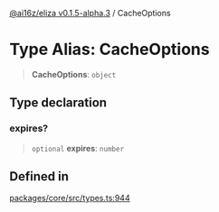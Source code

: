 [@ai16z/eliza v0.1.5-alpha.3](../index.md) / CacheOptions

# Type Alias: CacheOptions

> **CacheOptions**: `object`

## Type declaration

### expires?

> `optional` **expires**: `number`

## Defined in

[packages/core/src/types.ts:944](https://github.com/monilpat/eliza/blob/main/packages/core/src/types.ts#L944)

